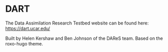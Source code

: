# DART

The Data Assimilation Research Testbed website can be found here:
https://dart.ucar.edu/

Built by Helen Kershaw and Ben Johnson of the DAReS team. 
Based on the roxo-hugo theme. 

